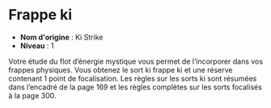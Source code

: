 # Frappe ki

 * **Nom d'origine** : Ki Strike
 * **Niveau** : 1


<p>Votre étude du flot d’énergie mystique vous permet de l’incorporer dans vos frappes physiques. Vous obtenez le sort ki frappe ki et une réserve contenant 1 point de focalisation. Les règles sur les sorts ki sont résumées dans l’encadré de la page 169 et les règles complètes sur les sorts focalisés à la page 300.</p>